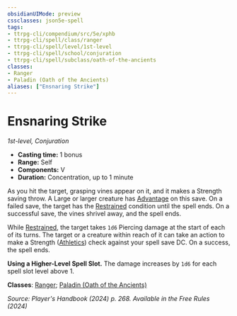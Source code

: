 ```yaml
---
obsidianUIMode: preview
cssclasses: json5e-spell
tags:
- ttrpg-cli/compendium/src/5e/xphb
- ttrpg-cli/spell/class/ranger
- ttrpg-cli/spell/level/1st-level
- ttrpg-cli/spell/school/conjuration
- ttrpg-cli/spell/subclass/oath-of-the-ancients
classes:
- Ranger
- Paladin (Oath of the Ancients)
aliases: ["Ensnaring Strike"]
---
```

# Ensnaring Strike
*1st-level, Conjuration*  


- **Casting time:** 1 bonus
- **Range:** Self
- **Components:** V
- **Duration:** Concentration, up to 1 minute

As you hit the target, grasping vines appear on it, and it makes a Strength saving throw. A Large or larger creature has [Advantage](3-Mechanics/CLI/rules/variant-rules/advantage-xphb.md) on this save. On a failed save, the target has the [Restrained](3-Mechanics/CLI/rules/conditions.md#Restrained) condition until the spell ends. On a successful save, the vines shrivel away, and the spell ends.

While [Restrained](3-Mechanics/CLI/rules/conditions.md#Restrained), the target takes `1d6` Piercing damage at the start of each of its turns. The target or a creature within reach of it can take an action to make a Strength ([Athletics](3-Mechanics/CLI/rules/skills.md#Athletics)) check against your spell save DC. On a success, the spell ends.

**Using a Higher-Level Spell Slot.** The damage increases by `1d6` for each spell slot level above 1.

**Classes**: [Ranger](list-spells-classes-ranger); [Paladin (Oath of the Ancients)](list-spells-classes-paladin-xphb-oath-of-the-ancients-xphb)

*Source: Player's Handbook (2024) p. 268. Available in the Free Rules (2024)*